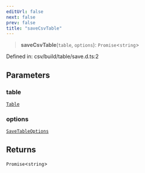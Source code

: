 ```yaml
---
editUrl: false
next: false
prev: false
title: "saveCsvTable"
---
```


> **saveCsvTable**(`table`, `options`): `Promise`\<`string`\>

Defined in: csv/build/table/save.d.ts:2

## Parameters

### table

[`Table`](/reference/dpkit/table/)

### options

[`SaveTableOptions`](/reference/dpkit/savetableoptions/)

## Returns

`Promise`\<`string`\>

